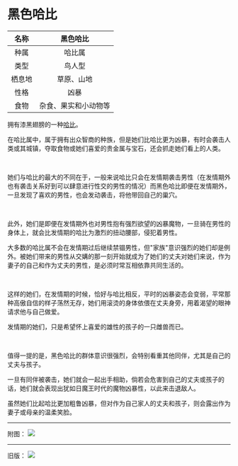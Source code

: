 # 黑色哈比

|名称|黑色哈比|
|:-:|:-:|
|种属|哈比属|
|类型|鸟人型|
|栖息地|草原、山地|
|性格|凶暴|
|食物|杂食、果实和小动物等|

拥有漆黑翅膀的一种[哈比](19哈比.md)。

在哈比属中，属于拥有出众智商的种族，但是她们比哈比更为凶暴，有时会袭击人类或其城镇，夺取食物或她们喜爱的贵金属与宝石，还会抓走她们看上的人类。

<br>

她们与哈比的最大的不同在于，一般来说哈比只会在发情期袭击男性（在发情期外也有袭击关系好到可以肆意进行性交的男性的情况）而黑色哈比即便在发情期外，一旦发现了喜欢的男性，也会发动袭击，将他带回自己的巢穴。

<br>

此外，她们是即便在发情期外也对男性抱有强烈欲望的凶暴魔物，一旦骑在男性的身体上，就会比发情期的哈比为激烈的扭动腰部，侵犯着男性。

大多数的哈比属不会在发情期过后继续禁锢男性，但"家族"意识强烈的她们却是例外。被她们带来的男性从交媾的那一刻开始就成为了她们的丈夫对她们来说，作为妻子的自己和作为丈夫的男性，是必须时常互相依靠共同生活的。

<br>

这样的她们，在发情期的时候，恰好与哈比相反，平时的凶暴姿态会变弱，平常那种高傲自信的样子荡然无存，她们用滚烫的身体依偎在丈夫身旁，用着渴望的眼神请求他与自己做爱。

发情期的她们，只是希望怀上喜爱的雄性的孩子的一只雌兽而已。

<br>

值得一提的是，黑色哈比的群体意识很强烈，会特别看重其他同伴，尤其是自己的丈夫与孩子。

一旦有同伴被袭击，她们就会一起出手相助，倘若会危害到自己的丈夫或孩子的话，她们就会表现出犹如日魔王时代的魔物凶暴性，以此来击退敌人。

虽然她们比起哈比更加粗鲁凶暴，但对作为自己家人的丈夫和孩子，则会露出作为妻子或母亲的温柔笑脸。

---

附图： ![](img/魔物娘图鉴I/50-51黑色哈比-重置.jpg)

---

旧版： ![](img/魔物娘图鉴I/50-51黑色哈比.jpg)
